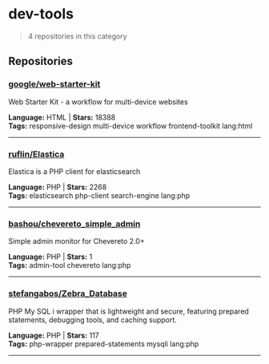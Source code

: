 # dev-tools

> 4 repositories in this category

## Repositories

### [google/web-starter-kit](https://github.com/google/web-starter-kit)

Web Starter Kit - a workflow for multi-device websites

**Language:** HTML | **Stars:** 18388  
**Tags:** responsive-design multi-device workflow frontend-toolkit lang:html 

---

### [ruflin/Elastica](https://github.com/ruflin/Elastica)

Elastica is a PHP client for elasticsearch

**Language:** PHP | **Stars:** 2268  
**Tags:** elasticsearch php-client search-engine lang:php 

---

### [bashou/chevereto_simple_admin](https://github.com/bashou/chevereto_simple_admin)

Simple admin monitor for Chevereto 2.0+

**Language:** PHP | **Stars:** 1  
**Tags:** admin-tool chevereto lang:php 

---

### [stefangabos/Zebra_Database](https://github.com/stefangabos/Zebra_Database)

PHP My SQL i wrapper that is lightweight and secure, featuring prepared statements, debugging tools, and caching support.

**Language:** PHP | **Stars:** 117  
**Tags:** php-wrapper prepared-statements mysqli lang:php 

---

